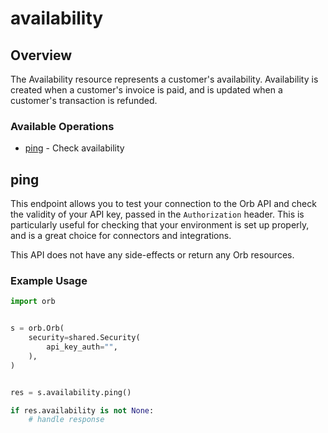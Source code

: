 # availability

## Overview

The Availability resource represents a customer's availability. Availability is created when a customer's invoice is paid, and is updated when a customer's transaction is refunded.

### Available Operations

* [ping](#ping) - Check availability

## ping

This endpoint allows you to test your connection to the Orb API and check the validity of your API key, passed in the `Authorization` header. This is particularly useful for checking that your environment is set up properly, and is a great choice for connectors and integrations.

This API does not have any side-effects or return any Orb resources.

### Example Usage

```python
import orb


s = orb.Orb(
    security=shared.Security(
        api_key_auth="",
    ),
)


res = s.availability.ping()

if res.availability is not None:
    # handle response
```
